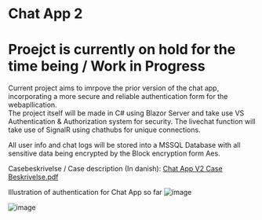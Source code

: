 # Chat App 2

# Proejct is currently on hold for the time being / Work in Progress

Current project aims to imrpove the prior version of the chat app, incorporating a more secure and reliable authentication form for the webapllication.   
The project itself will be made in C# using Blazor Server and take use VS Authentication & Authorization system for security. 
The livechat function will take use of SignalR using chathubs for unique connections.

All user info and chat logs will be stored into a MSSQL Database with all sensitive data being encrypted by the Block encryption form Aes.

Casebeskrivelse / Case description (In danish):
[Chat App V2 Case Beskrivelse.pdf](https://github.com/HakanSahin11/Chat-App-2/files/8897447/Chat.App.V2.Case.Beskrivelse.pdf)

Illustration of authentication for Chat App so far
![image](https://user-images.githubusercontent.com/59696753/173362789-cc309876-b864-4a75-969c-84678f07cd63.png)

![image](https://user-images.githubusercontent.com/59696753/173362826-e7e1f8fb-84c2-4389-985b-705fe8b3666c.png)


